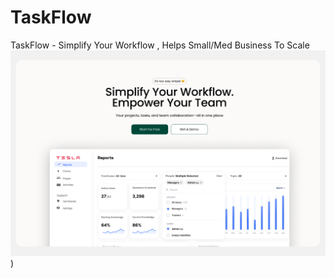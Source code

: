 # TaskFlow
TaskFlow - Simplify Your Workflow , Helps Small/Med Business To Scale
![alt text](https://github.com/TeenTornado/TaskFlow/blob/main/Taskflow%20Main.png))
